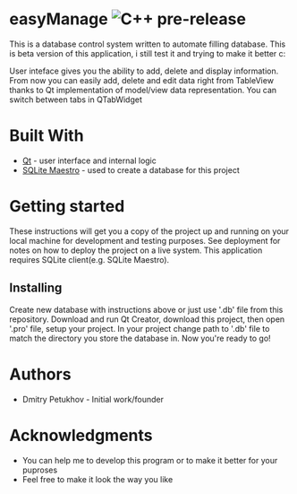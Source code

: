 # easyManage ![C++ pre-release](https://img.shields.io/badge/C%2B%2B-prerelease-blue.svg)

This is a database control system written to automate filling database. 
This is beta version of this application, i still test it and trying to make it better c:

User inteface gives you the ability to add, delete and display information. From now you can easily add, delete and edit data right from TableView thanks to Qt implementation of model/view data representation.
You can switch between tabs in QTabWidget

# Built With
- [Qt](http://www.qt.io/) - user interface and internal logic
- [SQLite Maestro](https://www.sqlmaestro.com/products/sqlite/maestro/) - used to create a database for this project

# Getting started
These instructions will get you a copy of the project up and running on your local machine for development and testing purposes. See deployment for notes on how to deploy the project on a live system.
This application requires SQLite client(e.g. SQLite Maestro).

## Installing
Create new database with instructions above or just use '.db' file from this repository.
Download and run Qt Creator, download this project, then open '.pro' file, setup your project. 
In your project change path to '.db' file to match the directory you store the database in.
Now you're ready to go!

# Authors
- Dmitry Petukhov - Initial work/founder

# Acknowledgments
  - You can help me to develop this program or to make it better for your puproses 
  - Feel free to make it look the way you like
